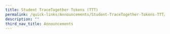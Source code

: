 ```yaml
---
title: Student TraceTogether Tokens (TTT)
permalink: /quick-links/Announcements/Student-TraceTogether-Tokens-TTT/
description: ""
third_nav_title: Announcements
---
```

